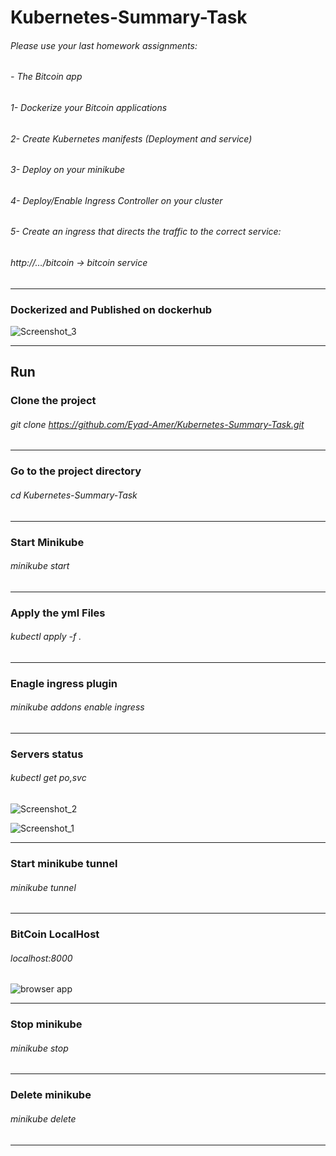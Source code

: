 # Kubernetes-Summary-Task

###### Please use your last homework assignments:
###### - The Bitcoin app
###### 1- Dockerize your Bitcoin applications
###### 2- Create Kubernetes manifests (Deployment and service)
###### 3- Deploy on your minikube
###### 4- Deploy/Enable Ingress Controller on your cluster
###### 5- Create an ingress that directs the traffic to the correct service:
###### http://…/bitcoin → bitcoin service

------------


### Dockerized and Published on dockerhub
![Screenshot_3](https://user-images.githubusercontent.com/40535130/205507218-aaf34eb1-31f4-4662-ad85-ba1ef414f314.png)



------------


## Run 

### Clone the project
###### git clone https://github.com/Eyad-Amer/Kubernetes-Summary-Task.git

------------

### Go to the project directory
###### cd Kubernetes-Summary-Task

------------

### Start Minikube
###### minikube start

------------

### Apply the yml Files
###### kubectl apply -f .

------------

### Enagle ingress plugin
######   minikube addons enable ingress
  
------------


  ### Servers status
######   kubectl get po,svc

  ![Screenshot_2](https://user-images.githubusercontent.com/40535130/205506651-e469f05f-4040-4b85-8676-b78c9d738b95.png)

![Screenshot_1](https://user-images.githubusercontent.com/40535130/205506689-13cbe88e-9617-4c3b-8f96-09ff5673ccad.png)


------------

### Start minikube tunnel
###### minikube tunnel


------------

### BitCoin LocalHost
###### localhost:8000
![browser app](https://user-images.githubusercontent.com/40535130/205506994-e83033aa-d265-4277-a3cd-d76aef072aa6.jpg)

------------

### Stop minikube
###### minikube stop

------------

### Delete minikube
###### minikube delete

------------
